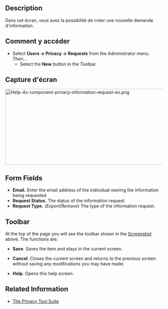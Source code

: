 <!-- Filename: Help4.x:Privacy:_New_Information_Request / Display title: Confidentialité : Nouvelle demande d'information -->

## Description

Dans cet écran, vous avez la possibilité de créer une nouvelle demande
d'information.

## Comment y accéder

- Select **Users **→** Privacy **→** Requests** from the Administrator
  menu. Then...
  - Select the **New** button in the Toolbar.

## Capture d'écran

<img
src="https://docs.joomla.org/images/a/af/Help-4x-component-privacy-information-request-en.png"
decoding="async" data-file-width="800" data-file-height="243"
width="800" height="243"
alt="Help-4x-component-privacy-information-request-en.png" />

## Form Fields

- **Email.** Enter the email address of the individual owning the
  information being requested
- **Request Status.** The status of the information request
- **Request Type.** (*Export*/*Remove*) The type of the information
  request.

## Toolbar

At the top of the page you will see the toolbar shown in the
[Screenshot](#Screenshot) above. The functions are:

- **Save**. Saves the item and stays in the current screen.

<!-- -->

- **Cancel**. Closes the current screen and returns to the previous
  screen without saving any modifications you may have made.

<!-- -->

- **Help**. Opens this help screen.

## Related Information

- [The Privacy Tool
  Suite](https://docs.joomla.org/J3.x:Privacy/en "J3.x:Privacy/en")
